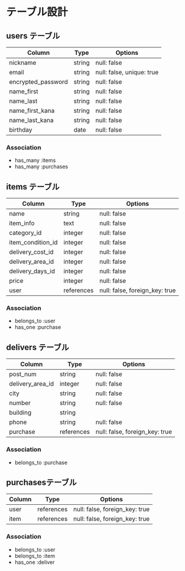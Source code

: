 # テーブル設計

## users テーブル

| Column             | Type   | Options                   |
| ------------------ | ------ | ------------------------- |
| nickname           | string | null: false               |
| email              | string | null: false, unique: true |
| encrypted_password | string | null: false               |
| name_first         | string | null: false               |
| name_last          | string | null: false               |
| name_first_kana    | string | null: false               |
| name_last_kana     | string | null: false               |
| birthday           | date   | null: false               |


### Association

- has_many :items
- has_many :purchases


## items テーブル

| Column            | Type       | Options                        |
| ----------------  | ---------- | ------------------------------ |
| name              | string     | null: false                    |
| item_info         | text       | null: false                    |
| category_id       | integer    | null: false                    |
| item_condition_id | integer    | null: false                    |
| delivery_cost_id  | integer    | null: false                    |
| delivery_area_id  | integer    | null: false                    |
| delivery_days_id  | integer    | null: false                    |
| price             | integer    | null: false                    |
| user              | references | null: false, foreign_key: true |

### Association

- belongs_to :user
- has_one    :purchase


## delivers テーブル

| Column           | Type       | Options                        |
| ---------------- | ---------- | ------------------------------ |
| post_num         | string     | null: false                    |
| delivery_area_id | integer    | null: false                    |
| city             | string     | null: false                    |
| number           | string     | null: false                    |
| building         | string     |                                |
| phone            | string     | null: false                    |
| purchase         | references | null: false, foreign_key: true |


### Association

- belongs_to :purchase



## purchasesテーブル

| Column        | Type       | Options                        |
| ------------- | ---------- | ------------------------------ |
| user          | references | null: false, foreign_key: true |
| item          | references | null: false, foreign_key: true |


### Association

- belongs_to :user
- belongs_to :item
- has_one :deliver